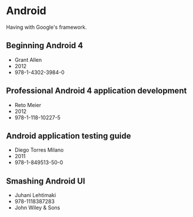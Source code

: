# Android

Having with Google's framework.

## Beginning Android 4
* Grant Allen
* 2012
* 978-1-4302-3984-0

## Professional Android 4 application development
* Reto Meier
* 2012
* 978-1-118-10227-5

## Android application testing guide
* Diego Torres Milano
* 2011
* 978-1-849513-50-0

## Smashing Android UI
* Juhani Lehtimaki
* 978-1118387283
* John Wiley & Sons